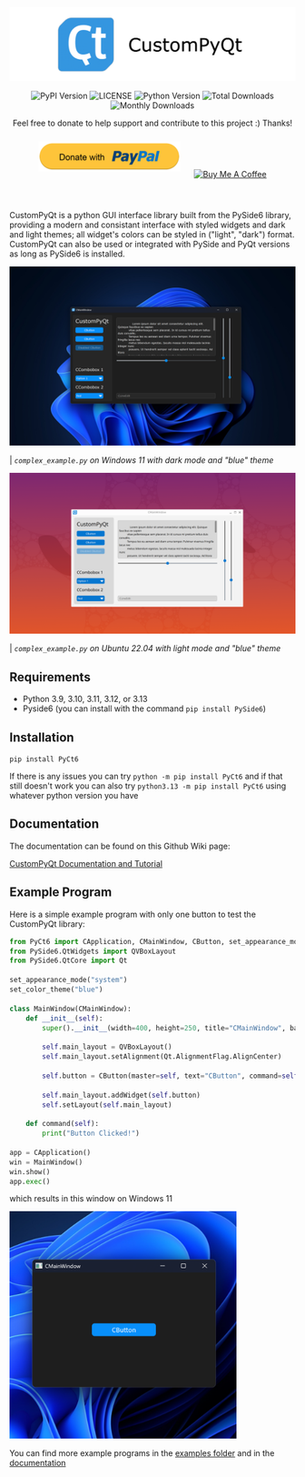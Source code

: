 <p align="center">
  <picture>
    <source media="(prefers-color-scheme: dark)" srcset="https://raw.githubusercontent.com/Dliammc/CustomPyQt/refs/heads/main/documentation_images/custompyqt_dark_logo.png">
    <img src="https://raw.githubusercontent.com/Dliammc/CustomPyQt/refs/heads/main/documentation_images/custompyqt_light_logo.png">
  </picture>
</p>

<div align="center">

![PyPI Version](https://img.shields.io/pypi/v/PyCt6)
![LICENSE](https://img.shields.io/pypi/l/PyCt6?color=blue)
![Python Version](https://img.shields.io/pypi/pyversions/PyCt6)
![Total Downloads](https://img.shields.io/pepy/dt/PyCt6)
![Monthly Downloads](https://img.shields.io/pypi/dm/PyCt6?label=monthly%20downloads)

</div>

<div align="center"> 

Feel free to donate to help support and contribute to this project :) Thanks!

<a href="https://www.paypal.com/paypalme/DanielMcCraw135" target="_blank">
<img src="https://raw.githubusercontent.com/Dliammc/CustomPyQt/refs/heads/main/documentation_images/paypal_button_image.png" alt="Paypal donation button" width=250 style="margin: 10px;"></a>

<a href="https://www.buymeacoffee.com/dliammccral" target="_blank">
  <img src="https://cdn.buymeacoffee.com/buttons/v2/default-yellow.png" alt="Buy Me A Coffee" style="height: 60px !important;width: 250px !important; margin:10px;"></a>

</div>

<p> <br> </p>

CustomPyQt is a python GUI interface library built from the PySide6
library, providing a modern and consistant interface with styled widgets
and dark and light themes; all widget's colors can be styled in 
("light", "dark") format. CustomPyQt can also be used or integrated 
with PySide and PyQt versions as long as PySide6 is installed.

![](https://raw.githubusercontent.com/Dliammc/CustomPyQt/refs/heads/main/documentation_images/complex_example_windows_image.png)

| _`complex_example.py` on Windows 11 with dark mode and "blue" theme_

![](https://raw.githubusercontent.com/Dliammc/CustomPyQt/refs/heads/main/documentation_images/complex_example_ubuntu_image.png)

| _`complex_example.py` on Ubuntu 22.04 with light mode and "blue" theme_


## Requirements
* Python 3.9, 3.10, 3.11, 3.12, or 3.13
* Pyside6 (you can install with the command ```pip install PySide6```)
    
## Installation
```
pip install PyCt6
```
If there is any issues you can try ```python -m pip install PyCt6``` and if that still doesn't work you can also try ```python3.13 -m pip install PyCt6``` using whatever python version you have

## Documentation
The documentation can be found on this Github Wiki page:

[CustomPyQt Documentation and Tutorial](https://github.com/Dliammc/CustomPyQt/wiki)

## Example Program
Here is a simple example program with only one button to test the CustomPyQt library:

```python
from PyCt6 import CApplication, CMainWindow, CButton, set_appearance_mode, set_color_theme
from PySide6.QtWidgets import QVBoxLayout
from PySide6.QtCore import Qt

set_appearance_mode("system")
set_color_theme("blue")

class MainWindow(CMainWindow):
    def __init__(self):
        super().__init__(width=400, height=250, title="CMainWindow", background_color="rgb(30,30,30)")

        self.main_layout = QVBoxLayout()
        self.main_layout.setAlignment(Qt.AlignmentFlag.AlignCenter)

        self.button = CButton(master=self, text="CButton", command=self.command)

        self.main_layout.addWidget(self.button)
        self.setLayout(self.main_layout)

    def command(self):
        print("Button Clicked!")

app = CApplication()
win = MainWindow()
win.show()
app.exec()
```

which results in this window on Windows 11

<img src="https://raw.githubusercontent.com/Dliammc/CustomPyQt/8b0fccd3a6229d90266d6222b708c2b5c587c960/documentation_images/simple_example_image.png" width="400"/>

You can find more example programs in the [examples folder](https://github.com/Dliammc/CustomPyQt/tree/main/examples) and in the [documentation](https://github.com/Dliammc/CustomPyQt/wiki)
